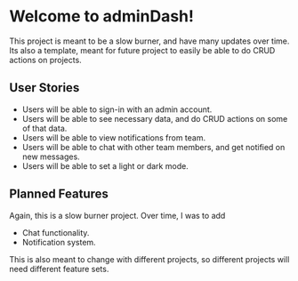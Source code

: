 # Welcome to adminDash!

This project is meant to be a slow burner, and have many updates over time. Its also a template, meant for future project
to easily be able to do CRUD actions on projects.

## User Stories

- Users will be able to sign-in with an admin account.
- Users will be able to see necessary data, and do CRUD actions on some of that data.
- Users will be able to view notifications from team.
- Users will be able to chat with other team members, and get notified on new messages.
- Users will be able to set a light or dark mode.

## Planned Features

Again, this is a slow burner project. Over time, I was to add
- Chat functionality.
- Notification system.

This is also meant to change with different projects, so different projects will need different feature sets.